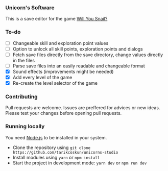 ### Unicorn's Software

This is a save editor for the game [Will You Snail?](https://store.steampowered.com/app/1115050/Will_You_Snail)

### To-do

- [ ] Changeable skill and exploration point values
- [ ] Option to unlock all skill points, exploration points and dialogs
- [ ] Fetch save files directly from the save directory, change values directly in the files
- [ ] Parse save files into an easily readable and changeable format
- [x] Sound effects (improvements might be needed)
- [x] Add every level of the game
- [x] Re-create the level selector of the game

### Contributing

Pull requests are welcome. Issues are preffered for advices or new ideas. Please test your changes before opening pull requests.

### Running locally

You need [Node.js](https://nodejs.org/en/download) to be installed in your system.

- Clone the repository using `git clone https://github.com/tarikcoskun/unicorns-studio`
- Install modules using `yarn` or `npm install`
- Start the project in development mode: `yarn dev` or `npm run dev`
